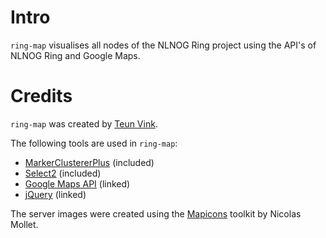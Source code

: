 Intro
=====
`ring-map` visualises all nodes of the NLNOG Ring project using the API's of NLNOG Ring and Google Maps.

Credits
========
`ring-map` was created by [Teun Vink](https://github.com/teunvink).

The following tools are used in `ring-map`:
- [MarkerClustererPlus](http://google-maps-utility-library-v3.googlecode.com/svn/trunk/markerclustererplus/) (included)
- [Select2](http://ivaynberg.github.io/select2/index.html) (included)
- [Google Maps API](https://developers.google.com/maps/documentation/javascript/tutorial) (linked)
- [jQuery](https://www.jquery.com) (linked)


The server images were created using the [Mapicons](http://mapicons.nicolasmollet.com/) toolkit by Nicolas Mollet.
